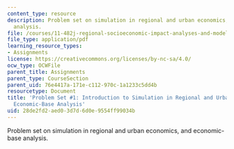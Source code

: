```yaml
---
content_type: resource
description: Problem set on simulation in regional and urban economics, and economic-base
  analysis.
file: /courses/11-482j-regional-socioeconomic-impact-analyses-and-modeling-fall-2007/28de2fd2aed03d7d6d0e9554ff99034b_pset1.pdf
file_type: application/pdf
learning_resource_types:
- Assignments
license: https://creativecommons.org/licenses/by-nc-sa/4.0/
ocw_type: OCWFile
parent_title: Assignments
parent_type: CourseSection
parent_uid: 76e4417a-171e-c112-970c-1a1233c5dd4b
resourcetype: Document
title: 'Problem Set #1: Introduction to Simulation in Regional and Urban Economics:
  Economic-Base Analysis'
uid: 28de2fd2-aed0-3d7d-6d0e-9554ff99034b
---
```

Problem set on simulation in regional and urban economics, and economic-base analysis.